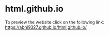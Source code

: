 # html.github.io
To preview the website click on the following link: https://abhi9327.github.io/html.github.io/
